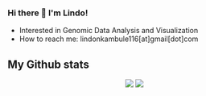 ### Hi there 👋 I'm Lindo!

- Interested in Genomic Data Analysis and Visualization
- How to reach me: lindonkambule116[at]gmail[dot]com


## My Github stats

<p align="center">

<img src="https://github-readme-stats.vercel.app/api?username=LindoNkambule&count_private=true&show_icons=true&theme=vue&hide_title=True">
<img src="https://github-readme-stats.vercel.app/api/top-langs/?username=LindoNkambule&langs_count=7&count_private=true&theme=vue">

</p>


<!--
**LindoNkambule/lindonkambule** is a ✨ _special_ ✨ repository because its `README.md` (this file) appears on your GitHub profile.